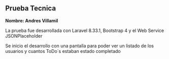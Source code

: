 <h2>Prueba Tecnica</h2>
<p><strong>Nombre: Andres Villamil</strong></p>
<p>La prueba fue desarrollada con Laravel 8.33.1, Bootstrap 4 y el Web Service JSONPlaceholder</p>
<p>Se inicio el desarrollo con una pantalla para poder ver un listado de los usuarios y cuantos ToDo´s estaban estado completado</p>


